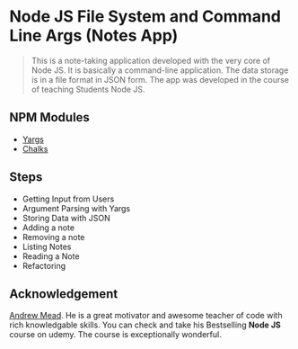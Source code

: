 # Node JS File System and Command Line Args (Notes App)

> This is a note-taking application developed with the very core of Node JS. It is basically a command-line application. The data storage is in a file format in JSON form. The app was developed in the course of teaching Students Node JS.

## NPM Modules

- [Yargs](https://www.npmjs.com/package/yargs)
- [Chalks](https://www.npmjs.com/package/chalks)

## Steps

- Getting Input from Users
- Argument Parsing with Yargs
- Storing Data with JSON
- Adding a note
- Removing a note
- Listing Notes
- Reading a Note
- Refactoring

## Acknowledgement

[Andrew Mead](https://twitter.com/andrew_j_mead). He is a great motivator and awesome teacher of code with rich knowledgable skills. You can check and take his Bestselling **Node JS** course on udemy. The course is exceptionally wonderful.
